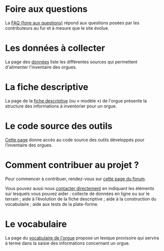 
# Foire aux questions

La [FAQ (foire aux questions)](faq.md) répond aux questions posées par
les contributeurs au fur et à mesure que le site évolue.

# Les données à collecter

La page des [données](donnees.md) liste les différentes sources qui
permettent d'alimenter l'inventaire des orgues.

# La fiche descriptive

La page de la [fiche descriptive](modele.md) (ou « modèle ») de l'orgue
présente la structure des informations à inventorier pour un orgue.

# Le code source des outils

[Cette page](code-source.md) donne accès au code source des outils
développés pour l’inventaire des orgues.

# Comment contribuer au projet ?

Pour commencer à contribuer, rendez-vous sur [cette page du
forum](https://forum.inventaire-des-orgues.fr/t/comment-contribuer-au-projet-dinventaire-des-orgues/13).

Vous pouvez aussi nous [contacter
directement](https://www.inventaire-des-orgues.fr/#contact) en indiquant
les éléments sur lesquels vous pouvez aider : collecte de données en
ligne ou sur le terrain ; aide à l’évolution de la fiche descriptive ;
aide à la construction du vocabulaire ; aide aux tests de la
plate-forme.

# Le vocabulaire

La page du [vocabulaire de l'orgue](lexique.md) propose un lexique
provisoire qui servira à terme dans la saisie des informations
concernant un orgue.
